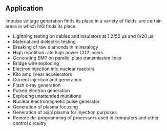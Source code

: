 ## Application

Impulse voltage generation finds its place in a variety of fields. are certain areas in which IVG finds its place.

- Lightning testing on cables and insulators at 1.2/50 µs and 8/20 µs
- Material and dielectric testing
- Breaking of raw diamonds in mineralogy
- High repetition rate high power CO2 lasers
- Generating EMP on parallel plate transmission lines
- Bridge wire exploding
- Electron injection into nuclear reactors
- Kilo amp linear accelerators
- Current injection and generation
- Flash x-ray generation
- Pulsed electron generation
- Exploding unattended munitions
- Nuclear electromagnetic pulse generator
- Generation of plasma focusing
- Generation of axial plasma for injection purposes
- Remote de-programming of processors used in computers and other control circuitry

